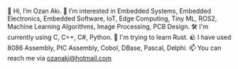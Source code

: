 👋 Hi, I’m Ozan Akı. 👀 I’m interested in Embedded Systems, Embedded Electronics, Embedded Software, IoT, Edge Computing, Tiny ML, ROS2, Machine Learning Algorithms, Image Processing, PCB Design. 🛠️ I'm currently using C, C++, C#, Python. 🌱 I'm trying to learn Rust. 🪨 I have used 8086 Assembly, PIC Assembly, Cobol, DBase, Pascal, Delphi. 📫 You can reach me via ozanaki@hotmail.com

<!---
ozanaki/ozanaki is a ✨ special ✨ repository because its `README.md` (this file) appears on your GitHub profile.
You can click the Preview link to take a look at your changes.
--->

